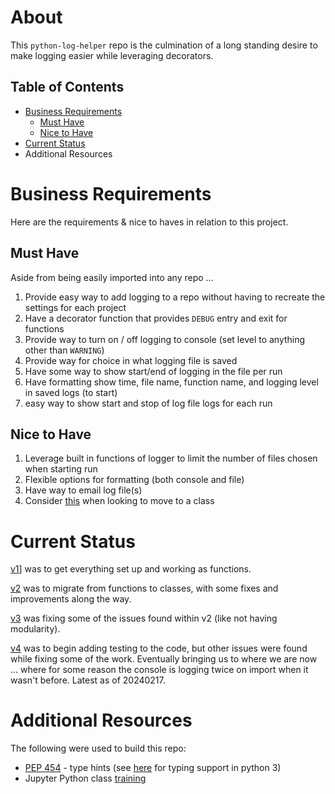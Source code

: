 # About

This `python-log-helper` repo is the culmination of a long standing desire to make logging easier while leveraging decorators.

## Table of Contents

- [Business Requirements](#business-requirements)
    - [Must Have](#must-have)
    - [Nice to Have](#nice-to-have)
- [Current Status](#current-status)
- Additional Resources

# Business Requirements

Here are the requirements & nice to haves in relation to this project.

## Must Have

Aside from being easily imported into any repo ...

1. Provide easy way to add logging to a repo without having to recreate the settings for each project
2. Have a decorator function that provides `DEBUG` entry and exit for functions
3. Provide way to turn on / off logging to console (set level to anything other than `WARNING`)
4. Provide way for choice in what logging file is saved
5. Have some way to show start/end of logging in the file per run
6. Have formatting show time, file name, function name, and logging level in saved logs (to start)
7. easy way to show start and stop of log file logs for each run

## Nice to Have

1. Leverage built in functions of logger to limit the number of files chosen when starting run
2. Flexible options for formatting (both console and file)
3. Have way to email log file(s)
4. Consider [this](https://docs.python.org/3.12/howto/logging-cookbook.html#how-to-treat-a-logger-like-an-output-stream) when looking to move to a class


# Current Status

[v1](./v1/)] was to get everything set up and working as functions.

[v2](./v2_Class_Testing/) was to migrate from functions to classes, with some fixes and improvements along the way.

[v3](./v3_Class_Fix/) was fixing some of the issues found within v2 (like not having modularity).

[v4](./v4_Testing/) was to begin adding testing to the code, but other issues were found while fixing some of the work. Eventually bringing us to where we are now ... where for some reason the console is logging twice on import when it wasn't before. Latest as of 20240217.


# Additional Resources

The following were used to build this repo:
- [PEP 454](https://peps.python.org/pep-0484/) - type hints (see [here](https://docs.python.org/3/library/typing.html) for typing support in python 3)
- Jupyter Python class [training](https://github.com/ProsperousHeart/TrainingUsingJupyter/blob/master/Python/Python-INTER/01%20-%20Python%20Classes.ipynb)
